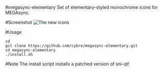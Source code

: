 #megasync-elementary
Set of elementary-styled monochrome icons for MEGAsync.

#Screenshot
![The new icons](https://raw.githubusercontent.com/cybre/megasync-elementary/master/Preview.png)

#Usage

    cd
    git clone https://github.com/cybre/megasync-elementary.git
    cd megasync-elementary
    ./install.sh

#Note
The install script installs a patched version of sni-qt!
